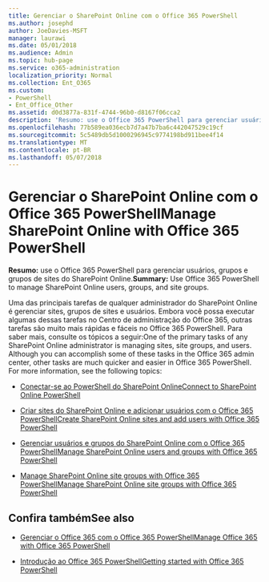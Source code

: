 ```yaml
---
title: Gerenciar o SharePoint Online com o Office 365 PowerShell
ms.author: josephd
author: JoeDavies-MSFT
manager: laurawi
ms.date: 05/01/2018
ms.audience: Admin
ms.topic: hub-page
ms.service: o365-administration
localization_priority: Normal
ms.collection: Ent_O365
ms.custom:
- PowerShell
- Ent_Office_Other
ms.assetid: d0d3877a-831f-4744-96b0-d8167f06cca2
description: 'Resumo: use o Office 365 PowerShell para gerenciar usuários, grupos e grupos de sites do SharePoint Online.'
ms.openlocfilehash: 77b589ea036ecb7d7a47b7ba6c442047529c19cf
ms.sourcegitcommit: 5c5489db5d1000296945c9774198bd911bee4f14
ms.translationtype: MT
ms.contentlocale: pt-BR
ms.lasthandoff: 05/07/2018
---
```

# <a name="manage-sharepoint-online-with-office-365-powershell"></a><span data-ttu-id="c7c7b-103">Gerenciar o SharePoint Online com o Office 365 PowerShell</span><span class="sxs-lookup"><span data-stu-id="c7c7b-103">Manage SharePoint Online with Office 365 PowerShell</span></span>

 <span data-ttu-id="c7c7b-104">**Resumo:** use o Office 365 PowerShell para gerenciar usuários, grupos e grupos de sites do SharePoint Online.</span><span class="sxs-lookup"><span data-stu-id="c7c7b-104">**Summary:** Use Office 365 PowerShell to manage SharePoint Online users, groups, and site groups.</span></span>
  
<span data-ttu-id="c7c7b-p101">Uma das principais tarefas de qualquer administrador do SharePoint Online é gerenciar sites, grupos de sites e usuários. Embora você possa executar algumas dessas tarefas no Centro de administração do Office 365, outras tarefas são muito mais rápidas e fáceis no Office 365 PowerShell. Para saber mais, consulte os tópicos a seguir:</span><span class="sxs-lookup"><span data-stu-id="c7c7b-p101">One of the primary tasks of any SharePoint Online administrator is managing sites, site groups, and users. Although you can accomplish some of these tasks in the Office 365 admin center, other tasks are much quicker and easier in Office 365 PowerShell. For more information, see the following topics:</span></span>

- [<span data-ttu-id="c7c7b-108">Conectar-se ao PowerShell do SharePoint Online</span><span class="sxs-lookup"><span data-stu-id="c7c7b-108">Connect to SharePoint Online PowerShell</span></span>](https://docs.microsoft.com/en-us/powershell/sharepoint/sharepoint-online/connect-sharepoint-online?view=sharepoint-ps)
  
- [<span data-ttu-id="c7c7b-109">Criar sites do SharePoint Online e adicionar usuários com o Office 365 PowerShell</span><span class="sxs-lookup"><span data-stu-id="c7c7b-109">Create SharePoint Online sites and add users with Office 365 PowerShell</span></span>](create-sharepoint-sites-and-add-users-with-powershell.md)
    
- [<span data-ttu-id="c7c7b-110">Gerenciar usuários e grupos do SharePoint Online com o Office 365 PowerShell</span><span class="sxs-lookup"><span data-stu-id="c7c7b-110">Manage SharePoint Online users and groups with Office 365 PowerShell</span></span>](manage-sharepoint-users-and-groups-with-powershell.md)
    
- [<span data-ttu-id="c7c7b-111">Manage SharePoint Online site groups with Office 365 PowerShell</span><span class="sxs-lookup"><span data-stu-id="c7c7b-111">Manage SharePoint Online site groups with Office 365 PowerShell</span></span>](manage-sharepoint-site-groups-with-powershell.md)
    
## <a name="see-also"></a><span data-ttu-id="c7c7b-112">Confira também</span><span class="sxs-lookup"><span data-stu-id="c7c7b-112">See also</span></span>

- [<span data-ttu-id="c7c7b-113">Gerenciar o Office 365 com o Office 365 PowerShell</span><span class="sxs-lookup"><span data-stu-id="c7c7b-113">Manage Office 365 with Office 365 PowerShell</span></span>](manage-office-365-with-office-365-powershell.md)

- [<span data-ttu-id="c7c7b-114">Introdução ao Office 365 PowerShell</span><span class="sxs-lookup"><span data-stu-id="c7c7b-114">Getting started with Office 365 PowerShell</span></span>](getting-started-with-office-365-powershell.md)

